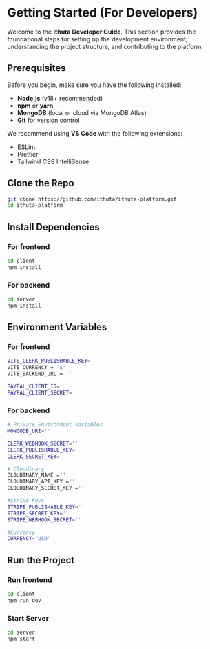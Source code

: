 # Getting Started (For Developers)

Welcome to the **Ithuta Developer Guide**. This section provides the foundational steps for setting up the development environment, understanding the project structure, and contributing to the platform.

## Prerequisites

Before you begin, make sure you have the following installed:

- **Node.js** (v18+ recommended)
- **npm** or **yarn**
- **MongoDB** (local or cloud via MongoDB Atlas)
- **Git** for version control

We recommend using **VS Code** with the following extensions:
- ESLint
- Prettier
- Tailwind CSS IntelliSense

## Clone the Repo
```bash
git clone https://github.com/ithuta/ithuta-platform.git
cd ithuta-platform
```
## Install Dependencies

### For frontend
```bash
cd client
npm install
```

### For backend
```bash
cd server
npm install
```

## Environment Variables

### For frontend
``` bash
VITE_CLERK_PUBLISHABLE_KEY=
VITE_CURRENCY = '$'
VITE_BACKEND_URL = ''

PAYPAL_CLIENT_ID=
PAYPAL_CLIENT_SECRET=
```

### For backend
``` bash
# Private Environment Variables
MONGODB_URI=''

CLERK_WEBHOOK_SECRET=''
CLERK_PUBLISHABLE_KEY=
CLERK_SECRET_KEY=

# Cloudinary
CLOUDINARY_NAME =''
CLOUDINARY_API_KEY =''
CLOUDINARY_SECRET_KEY =''

#Stripe keys
STRIPE_PUBLISHABLE_KEY=''
STRIPE_SECRET_KEY=''
STRIPE_WEBHOOK_SECRET=''

#Currency
CURRENCY='USD'
```

## Run the Project

### Run frontend
```bash
cd client
npm run dev
```

### Start Server
```bash
cd server
npm start
```

